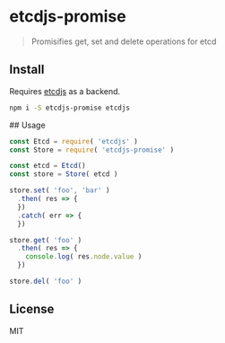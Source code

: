 
# etcdjs-promise

> Promisifies get, set and delete operations for etcd

## Install

Requires [etcdjs](github.com/mafintosh/etcdjs) as a backend.

```sh
npm i -S etcdjs-promise etcdjs
```

## Usage

```js
const Etcd = require( 'etcdjs' )
const Store = require( 'etcdjs-promise' )

const etcd = Etcd()
const store = Store( etcd )

store.set( 'foo', 'bar' )
  .then( res => {
  })
  .catch( err => {
  })

store.get( 'foo' )
  .then( res => {
    console.log( res.node.value )
  })

store.del( 'foo' )
```

## License

MIT
